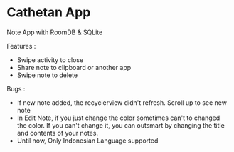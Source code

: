 # Cathetan App
Note App with RoomDB &amp; SQLite

Features : 
- Swipe activity to close
- Share note to clipboard or another app
- Swipe note to delete

Bugs :
- If new note added, the recyclerview didn't refresh. Scroll up to see new note
- In Edit Note, if you just change the color sometimes can't to changed the color. If you can't change it, you can outsmart by changing the title and contents of your notes.
- Until now, Only Indonesian Language supported
